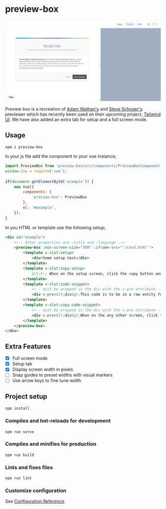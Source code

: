 # preview-box 

![Screenshot](./screenshot.png)

Preview box is a recreation of [Adam Wathan's](https://twitter.com/adamwathan) and [Steve Schoger's](https://twitter.com/steveschoger) previewer which has recently been used on their upcoming project, [Tailwind UI](https://www.tailwindui.com/).
We have also added an extra tab for setup and a full screen mode.

## Usage

```
npm i preview-box
```

In your js file add the component to your vue instance;

```javascript
import PreviewBox from 'preview-box/src/components/PreviewBoxComponent';
window.Vue = require('vue');

if(document.getElementById('example')) {
    new Vue({
        components: {
            'preview-box': PreviewBox
        },
        el: '#example',
    });
}
```

In you HTML or template use the following setup;

```html
<div id="example">
    <!-- Other properties are :title and :language -->
    <preview-box :min-screen-size="380" :iframe-src="'/card.html'">
        <template v-slot:setup>
            <div>Some setup text</div>
        </template>
        <template v-slot:copy-setup>
            &lt;!-- When on the setup screen, click the copy button and this data will be copied to the clipboard --&gt;
        </template>
        <template v-slot:code-snippet>
            <!-- must be wrapped in the div with the v-pre attribute -->
            <div v-pre>&lt;div&gt;This code is to be in a raw entity format for syntax highlighting&lt;/div&gt;</div>
        </template>
        <template v-slot:copy-code-snippet>
            <!-- must be wrapped in the div with the v-pre attribute -->
            <div v-pre>&lt;div&gt;When on the any other screen, click the copy button and this data will be copied to the clipboard &lt;/div&gt;</div>
        </template>
    </preview-box>
</div>
```

## Extra Features

- [x] Full screen mode
- [x] Setup tab
- [x] Display screen width in pixels
- [ ] Snap guides to preset widths with visual markers
- [ ] Use arrow keys to fine tune width

## Project setup
```
npm install
```

### Compiles and hot-reloads for development
```
npm run serve
```

### Compiles and minifies for production
```
npm run build
```

### Lints and fixes files
```
npm run lint
```

### Customize configuration
See [Configuration Reference](https://cli.vuejs.org/config/).
